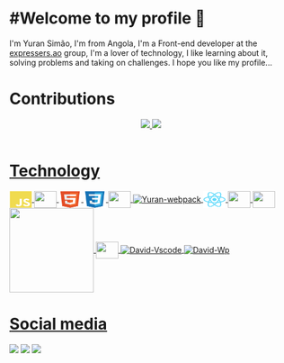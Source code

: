 <h1 align="start" color="white">#Welcome to my profile 👋</h1>
<p>I'm Yuran Simão, I'm from Angola, I'm a Front-end developer at the <a href="https://expressers.ao/" target="_blank" title="Expressers">expressers.ao</a> group, I'm a lover of technology, I like learning about it, solving problems and taking on challenges.
I hope you like my profile...</p></p>

<h1 align="start">Contributions</h1>
<div align="center" padding="64">
  <a href="https://github.com/yuransimao">
  <img height="180em" src="https://github-readme-stats.vercel.app/api?username=yuransimao&show_icons=true&theme=dark&include_all_commits=true&count_private=true"/>
  <img height="180em" src="https://github-readme-stats.vercel.app/api/top-langs/?username=yuransimao&layout=compact&langs_count=7&theme=dark"/>
</div>
  
  <div style="display: inline_block" align="start"><br>
    <h1>Technology</h1>
  <img align="center" alt="Yuran-Js" height="30" width="40" src="https://raw.githubusercontent.com/devicons/devicon/master/icons/javascript/javascript-plain.svg">
    <img align="center" width="40" height="30" src="https://cdn.jsdelivr.net/gh/devicons/devicon/icons/nodejs/nodejs-original.svg" />
    <img align="center" alt="Yuran-HTML" height="30" width="40" src="https://raw.githubusercontent.com/devicons/devicon/master/icons/html5/html5-original.svg">
    <img align="center" alt="Yuran-CSS" height="30" width="40" src="https://raw.githubusercontent.com/devicons/devicon/master/icons/css3/css3-original.svg">
 <img align="center"  height="30" width="40"src="https://cdn.jsdelivr.net/gh/devicons/devicon/icons/sass/sass-original.svg" />
  <img align="center" height="30" width="40"alt="Yuran-webpack" src="https://cdn.jsdelivr.net/gh/devicons/devicon/icons/webpack/webpack-original.svg" />
  <img align="center" alt="Yuran-React" height="30" width="40" src="https://raw.githubusercontent.com/devicons/devicon/master/icons/react/react-original.svg">
    <img align="center" width="40" height="30"src="https://cdn.jsdelivr.net/gh/devicons/devicon/icons/jquery/jquery-original-wordmark.svg" />
    <img align="center" width="40" height="30" src="https://cdn.jsdelivr.net/gh/devicons/devicon/icons/bootstrap/bootstrap-original.svg" />
    
<img  align="center" height="150" width="150"  src="https://cdn.jsdelivr.net/gh/devicons/devicon@latest/icons/tailwindcss/tailwindcss-original-wordmark.svg" />
<img align="center"    height="30" width="40" src="https://cdn.jsdelivr.net/gh/devicons/devicon@latest/icons/firebase/firebase-original.svg" />

  <img align="center" alt="David-Vscode" height="30" width="40" src="https://cdn.jsdelivr.net/gh/devicons/devicon/icons/vscode/vscode-original.svg" />
  <img align="center" alt="David-Wp" height="40" width="60" src="https://cdn.jsdelivr.net/gh/devicons/devicon/icons/wordpress/wordpress-original.svg" />



  </div>
 
  
  <div> 
    <h1>Social media</h1>
  <a href="https://www.instagram.com/yuransimao/ target="_blank"><img src="https://img.shields.io/badge/-Instagram-%23E4405F?style=for-the-badge&logo=instagram&logoColor=white" target="_blank"></a>
  <a href = "mailto:yuransimao7@gmail.com"><img src="https://img.shields.io/badge/-Gmail-%23333?style=for-the-badge&logo=gmail&logoColor=white" target="_blank"></a>
  <a href="https://www.linkedin.com/in/yuran-david-panzo-sim%C3%A3o-4aa510228/" target="_blank"><img src="https://img.shields.io/badge/-LinkedIn-%230077B5?style=for-the-badge&logo=linkedin&logoColor=white" target="_blank"></a> 
  
</div>
